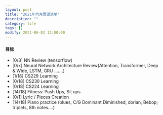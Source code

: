 ```yaml
---
layout: post
title: "2021年六月愿望清单"
description: ""
category: life
tags: []
modify: 2021-06-02 12:00:00
---
```



#### 目标

+ [0/3] NN Review (tensorflow)
+ [0/x] Neural Network Architecture Review(Attention, Transformer, Deep & Wide, LSTM, GRU .......)
+ [1/18] CS229 Learning
+ [0/18] CS230 Learning
+ [0/18] CS224 Learning
+ [14/18] Fitness: Push Ups, Sit ups
+ [0/1] Lyric / Pieces Creation
+ [14/18] Piano practice (blues, C/G Dominant Diminished, dorian, Bebop; triplets, 8th notes....)
